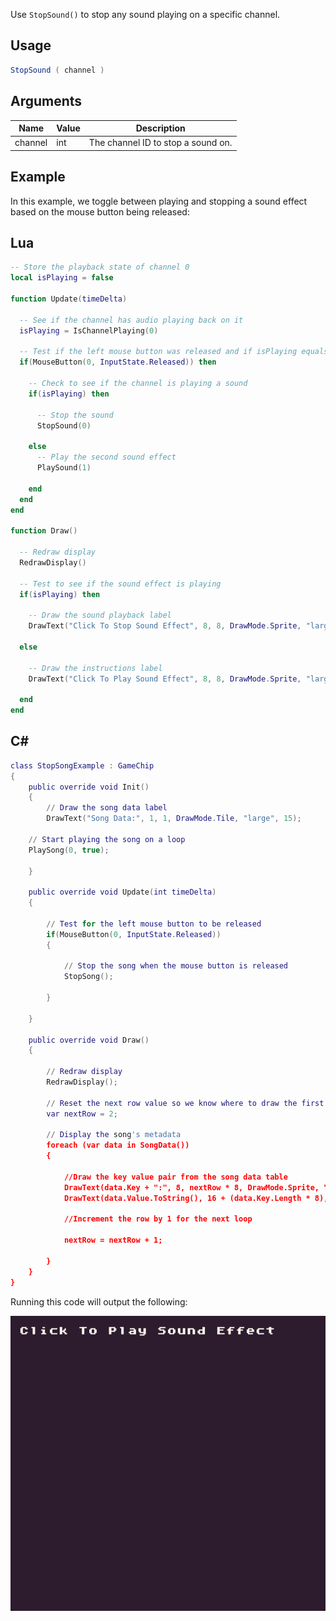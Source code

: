 Use `StopSound()` to stop any sound playing on a specific channel.

## Usage

```csharp
StopSound ( channel )
```

## Arguments

| Name    | Value | Description                         |
|---------|-------|-------------------------------------|
| channel | int   | The channel ID to stop a sound on\. |

## Example

In this example, we toggle between playing and stopping a sound effect based on the mouse button being released:



## Lua

```lua
-- Store the playback state of channel 0
local isPlaying = false

function Update(timeDelta)

  -- See if the channel has audio playing back on it
  isPlaying = IsChannelPlaying(0)

  -- Test if the left mouse button was released and if isPlaying equals false
  if(MouseButton(0, InputState.Released)) then

    -- Check to see if the channel is playing a sound
    if(isPlaying) then

      -- Stop the sound
      StopSound(0)

    else
      -- Play the second sound effect
      PlaySound(1)

    end
  end
end

function Draw()

  -- Redraw display
  RedrawDisplay()

  -- Test to see if the sound effect is playing
  if(isPlaying) then

    -- Draw the sound playback label
    DrawText("Click To Stop Sound Effect", 8, 8, DrawMode.Sprite, "large", 14)

  else

    -- Draw the instructions label
    DrawText("Click To Play Sound Effect", 8, 8, DrawMode.Sprite, "large", 15)

  end
end
```



## C#

```lua
class StopSongExample : GameChip
{
    public override void Init()
    { 
        // Draw the song data label
        DrawText("Song Data:", 1, 1, DrawMode.Tile, "large", 15);

    // Start playing the song on a loop
    PlaySong(0, true);

    }

    public override void Update(int timeDelta)
    { 

        // Test for the left mouse button to be released
        if(MouseButton(0, InputState.Released))
        { 

            // Stop the song when the mouse button is released
            StopSong();

        }

    }

    public override void Draw()
    { 

        // Redraw display
        RedrawDisplay();

        // Reset the next row value so we know where to draw the first line of text
        var nextRow = 2;

        // Display the song's metadata
        foreach (var data in SongData())
        {

            //Draw the key value pair from the song data table
            DrawText(data.Key + ":", 8, nextRow * 8, DrawMode.Sprite, "large", 6);
            DrawText(data.Value.ToString(), 16 + (data.Key.Length * 8), nextRow * 8, DrawMode.Sprite, "large", 14);

            //Increment the row by 1 for the next loop

            nextRow = nextRow + 1;

        }
    }
}
```



Running this code will output the following:

![image alt text](images/StopSoundOutput_image_0.png)



